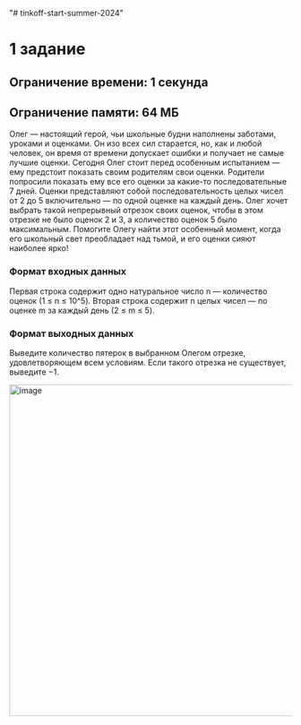 "# tinkoff-start-summer-2024" 

# 1 задание
## Ограничение времени: 1 секунда
## Ограничение памяти: 64 МБ

Олег — настоящий герой, чьи школьные будни наполнены заботами, уроками и оценками. Он изо всех сил старается, но, как и любой человек, он время от времени допускает ошибки и получает не самые лучшие оценки.
Сегодня Олег стоит перед особенным испытанием — ему предстоит показать своим родителям свои оценки. Родители попросили показать ему все его оценки за какие-то последовательные 7 дней. Оценки представляют собой последовательность целых чисел от 2 до 5 включительно — по одной оценке на каждый день. Олег хочет выбрать такой непрерывный отрезок своих оценок, чтобы в этом отрезке не было оценок 2 и 3, а количество оценок 5 было максимальным.
Помогите Олегу найти этот особенный момент, когда его школьный свет преобладает над тьмой, и его оценки сияют наиболее ярко! 

### Формат входных данных
Первая строка содержит одно натуральное число n — количество оценок (1 ≤ n ≤ 10^5). Вторая строка содержит n целых чисел — по оценке m за каждый день (2 ≤ m ≤ 5).

### Формат выходных данных
Выведите количество пятерок в выбранном Олегом отрезке, удовлетворяющем всем условиям. Если такого отрезка не существует, выведите −1.

<img width="592" alt="image" src="https://github.com/Monotirg/tinkoff-start-summer-2024/assets/142901398/7a875fd9-7357-4e75-b772-bbb7e0eb7154">
